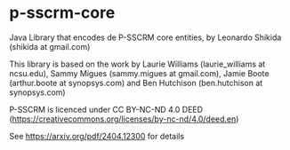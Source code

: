 # p-sscrm-core
Java Library that encodes de P-SSCRM core entities, by Leonardo Shikida (shikida at gmail.com)

This library is based on the work by Laurie Williams (laurie_williams at ncsu.edu), Sammy Migues (sammy.migues at gmail.com), Jamie Boote (arthur.boote at synopsys.com) and Ben Hutchison (ben.hutchison at synopsys.com)

P-SSCRM is licenced under CC BY-NC-ND 4.0 DEED (https://creativecommons.org/licenses/by-nc-nd/4.0/deed.en) 

See https://arxiv.org/pdf/2404.12300 for details

